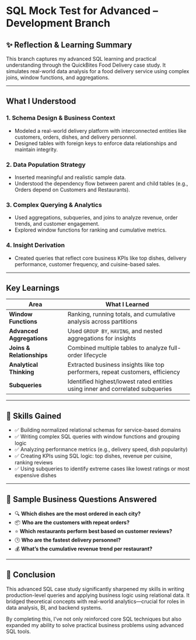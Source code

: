 # SQL Mock Test for Advanced – Development Branch

## ✨ Reflection & Learning Summary

This branch captures my advanced SQL learning and practical understanding through the QuickBites Food Delivery case study. It simulates real-world data analysis for a food delivery service using complex joins, window functions, and aggregations.

---

## What I Understood

### 1. **Schema Design & Business Context**
- Modeled a real-world delivery platform with interconnected entities like customers, orders, dishes, and delivery personnel.
- Designed tables with foreign keys to enforce data relationships and maintain integrity.

### 2. **Data Population Strategy**
- Inserted meaningful and realistic sample data.
- Understood the dependency flow between parent and child tables (e.g., Orders depend on Customers and Restaurants).

### 3. **Complex Querying & Analytics**
- Used aggregations, subqueries, and joins to analyze revenue, order trends, and customer engagement.
- Explored window functions for ranking and cumulative metrics.

### 4. **Insight Derivation**
- Created queries that reflect core business KPIs like top dishes, delivery performance, customer frequency, and cuisine-based sales.

---

## Key Learnings

| Area                  | What I Learned                                                                 |
|-----------------------|--------------------------------------------------------------------------------|
| **Window Functions**  | Ranking, running totals, and cumulative analysis across partitions              |
| **Advanced Aggregations** | Used `GROUP BY`, `HAVING`, and nested aggregations for insights           |
| **Joins & Relationships** | Combined multiple tables to analyze full-order lifecycle                  |
| **Analytical Thinking** | Extracted business insights like top performers, repeat customers, efficiency |
| **Subqueries**        | Identified highest/lowest rated entities using inner and correlated subqueries  |

---

## 🚀 Skills Gained

- ✅ Building normalized relational schemas for service-based domains
- ✅ Writing complex SQL queries with window functions and grouping logic
- ✅ Analyzing performance metrics (e.g., delivery speed, dish popularity)
- ✅ Creating KPIs using SQL logic: top dishes, revenue per cuisine, ranking reviews
- ✅ Using subqueries to identify extreme cases like lowest ratings or most expensive dishes

---

## 🧪 Sample Business Questions Answered

- 🔍 **Which dishes are the most ordered in each city?**
- 📦 **Who are the customers with repeat orders?**
- ⭐ **Which restaurants perform best based on customer reviews?**
- 🕒 **Who are the fastest delivery personnel?**
- 💰 **What’s the cumulative revenue trend per restaurant?**

---

## 📌 Conclusion

This advanced SQL case study significantly sharpened my skills in writing production-level queries and applying business logic using relational data. It bridged theoretical concepts with real-world analytics—crucial for roles in data analysis, BI, and backend systems.

By completing this, I’ve not only reinforced core SQL techniques but also expanded my ability to solve practical business problems using advanced SQL tools.